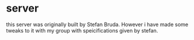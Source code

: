 # server
this server was originally built by Stefan Bruda.
However i have made some tweaks to it with my group with speicifications given by stefan.
